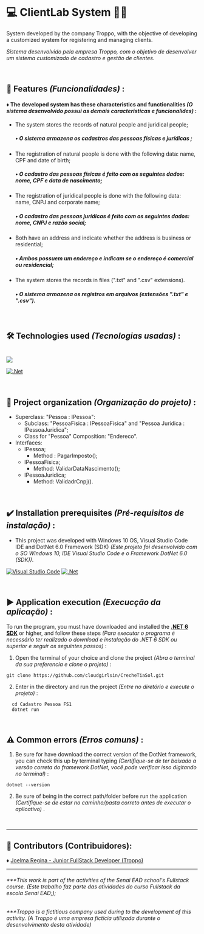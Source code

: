 # :computer: ClientLab System :woman_student:

System developed by the company Troppo, with the objective of developing a customized system for registering and managing clients.

_Sistema desenvolvido pela empresa Troppo, com o objetivo de desenvolver um sistema customizado de cadastro e gestão de clientes._

<br>

## 📌 Features _(Funcionalidades)_ :

#### ♦ The developed system has these characteristics and functionalities _(O sistema desenvolvido possui as demais caracteristicas e funcionalides)_ :
-  The system stores the records of  natural people and juridical people;
    ##### • _O sistema armazena os cadastros das pessoas físicas e jurídicas_ ;
- The registration of  natural people is done with the following data: name, CPF and date of birth;
    ##### • _O cadastro das pessoas físicas é feito com os seguintes dados: nome, CPF e data de nascimento_;
- The registration of juridical people is done with the following data: name, CNPJ and corporate name;
    ##### • _O cadastro das pessoas jurídicas é feito com os seguintes dados: nome, CNPJ e razão social_;
- Both have an address and indicate whether the address is business or residential;
    ##### • _Ambos possuem um endereço e indicam se o endereço é comercial ou residencial_;
- The system stores the records in files (".txt" and ".csv" extensions).
    ##### • _O sistema armazena os registros em arquivos (extensões ".txt" e ".csv")_.

<br>

## :hammer_and_wrench: Technologies used _(Tecnologias usadas)_ :
<br>
<img src ="https://img.shields.io/badge/c%23-%23239120.svg?style=for-the-badge&logo=c-sharp&logoColor=white"/>

[![.Net](https://img.shields.io/badge/.NET-5C2D91?style=for-the-badge&logo=.net&logoColor=white)](https://dotnet.microsoft.com/en-us/download)

<br>

## 	:bookmark_tabs: Project organization _(Organização do projeto)_ :

- Superclass: "Pessoa : IPessoa":
    - Subclass: "PessoaFisica : IPessoaFisica" and "Pessoa Juridica : IPessoaJuridica";
    - Class for "Pessoa" Composition: "Endereco".
- Interfaces:
    - IPessoa;
        - Method : PagarImposto();
    - IPessoaFisica;
        - Method: ValidarDataNascimento(); 
    - IPessoaJuridica;
        - Method: ValidadrCnpj().

<br>

 ## :heavy_check_mark: Installation prerequisites _(Pré-requisitos de instalação)_ :

- This project was developed with Windows 10 OS, Visual Studio Code IDE and DotNet 6.0 Framework (SDK) _(Este projeto foi desenvolvido com o SO Windows 10, IDE Visual Studio Code e o Framework DotNet 6.0 (SDK))_.

[![Visual Studio Code](https://img.shields.io/badge/VisualStudioCode-0078d7.svg?style=for-the-badge&logo=visual-studio-code&logoColor=white"/)](https://code.visualstudio.com/)
[![.Net](https://img.shields.io/badge/.NET-5C2D91?style=for-the-badge&logo=.net&logoColor=white)](https://dotnet.microsoft.com/en-us/download)

<br>

## 	:arrow_forward: Application execution _(Execucção da aplicação)_ :

To run the program, you must have downloaded and installed the [**.NET 6 SDK**](https://dotnet.microsoft.com/en-us/download) or higher, and follow these steps _(Para executar o programa é necessário ter realizado o download e instalação do .NET 6 SDK ou superior e seguir os seguintes passos)_ :

1. Open the terminal of your choice and clone the project _(Abra o terminal da sua preferencia e clone o projeto)_ :

````
git clone https://github.com/cloudgirlsin/CrecheTiaSol.git
````

2. Enter in the directory and run the project _(Entre no diretório e execute o projeto)_ :

`````
  cd Cadastro Pessoa FS1
  dotnet run
`````

<br>

## :warning: Common errors _(Erros comuns)_ :

1. Be sure for have download the correct version of the DotNet framework, you can check this up by terminal typing _(Certifique-se de ter baixado a versão correta do framework DotNet, você pode verificar isso digitando no terminal)_ : 

````
dotnet --version
````
2. Be sure of being in the correct path/folder before run the application _(Certifique-se de estar no caminho/pasta correto antes de executar o aplicativo)_ .

<br>
<hr>

## :handshake: Contributors (Contribuidores):

♦ [Joelma Regina - Junior FullStack Developer (Troppo)](https://github.com/joelmaregina)
<hr>

###### ***This work is part of the activities of the Senai EAD school's Fullstack course. _(Este trabalho faz parte das atividades do curso Fullstack da escola Senai EAD;)_;
###### ***Troppo is a fictitious company used during to the development of this activity. _(A Troppo é uma empresa fictícia utilizada durante o desenvolvimento desta atividade)_
